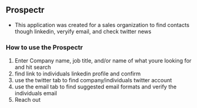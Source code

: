 ## Prospectr


* This application was created for a sales organization to find contacts though linkedin, veryify email, and check twitter news

### How to use the Prospectr

1. Enter Company name, job title, and/or name of what youre looking for and hit search
2. find link to individuals linkedin profile and confirm
3. use the twitter tab to find company/individuals twitter account
4. use the email tab to find suggested email formats and verify the individuals email
5. Reach out

